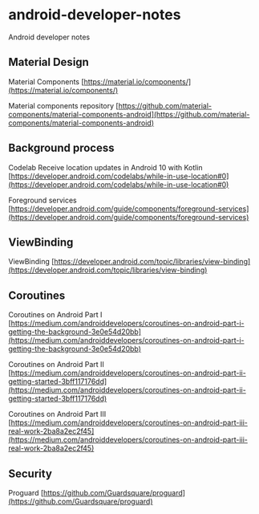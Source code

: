 # android-developer-notes
Android developer notes

## Material Design

Material Components [https://material.io/components/](https://material.io/components/)

Material components repository [https://github.com/material-components/material-components-android](https://github.com/material-components/material-components-android)


## Background process

Codelab Receive location updates in Android 10 with Kotlin [https://developer.android.com/codelabs/while-in-use-location#0](https://developer.android.com/codelabs/while-in-use-location#0)

Foreground services [https://developer.android.com/guide/components/foreground-services](https://developer.android.com/guide/components/foreground-services)


## ViewBinding

ViewBinding [https://developer.android.com/topic/libraries/view-binding](https://developer.android.com/topic/libraries/view-binding)

## Coroutines 

Coroutines on Android Part I [https://medium.com/androiddevelopers/coroutines-on-android-part-i-getting-the-background-3e0e54d20bb](https://medium.com/androiddevelopers/coroutines-on-android-part-i-getting-the-background-3e0e54d20bb)

Coroutines on Android Part II [https://medium.com/androiddevelopers/coroutines-on-android-part-ii-getting-started-3bff117176dd](https://medium.com/androiddevelopers/coroutines-on-android-part-ii-getting-started-3bff117176dd)

Coroutines on Android Part III [https://medium.com/androiddevelopers/coroutines-on-android-part-iii-real-work-2ba8a2ec2f45](https://medium.com/androiddevelopers/coroutines-on-android-part-iii-real-work-2ba8a2ec2f45)

## Security

Proguard [https://github.com/Guardsquare/proguard](https://github.com/Guardsquare/proguard)

